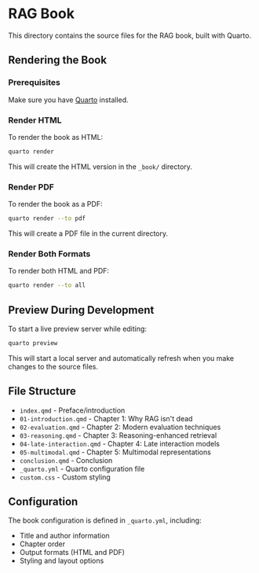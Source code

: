 # RAG Book

This directory contains the source files for the RAG book, built with Quarto.

## Rendering the Book

### Prerequisites

Make sure you have [Quarto](https://quarto.org/docs/get-started/) installed.

### Render HTML

To render the book as HTML:

```bash
quarto render
```

This will create the HTML version in the `_book/` directory.

### Render PDF

To render the book as a PDF:

```bash
quarto render --to pdf
```

This will create a PDF file in the current directory.

### Render Both Formats

To render both HTML and PDF:

```bash
quarto render --to all
```

## Preview During Development

To start a live preview server while editing:

```bash
quarto preview
```

This will start a local server and automatically refresh when you make changes to the source files.

## File Structure

- `index.qmd` - Preface/introduction
- `01-introduction.qmd` - Chapter 1: Why RAG isn't dead
- `02-evaluation.qmd` - Chapter 2: Modern evaluation techniques  
- `03-reasoning.qmd` - Chapter 3: Reasoning-enhanced retrieval
- `04-late-interaction.qmd` - Chapter 4: Late interaction models
- `05-multimodal.qmd` - Chapter 5: Multimodal representations
- `conclusion.qmd` - Conclusion
- `_quarto.yml` - Quarto configuration file
- `custom.css` - Custom styling

## Configuration

The book configuration is defined in `_quarto.yml`, including:
- Title and author information
- Chapter order
- Output formats (HTML and PDF)
- Styling and layout options
